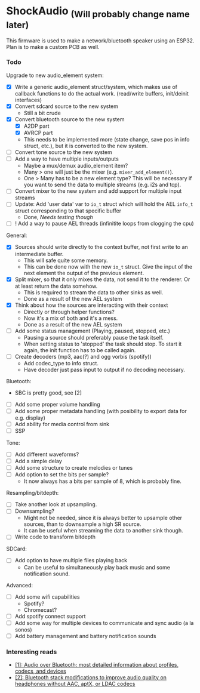 # ShockAudio <sub>(Will probably change name later)</sub>

This firmware is used to make a network/bluetooth speaker using an ESP32.
Plan is to make a custom PCB as well.



### Todo
Upgrade to new audio\_element system:
- [x] Write a generic audio\_element struct/system, which makes use of callback
  functions to do the actual work. (read/write buffers, init/deinit interfaces)
- [x] Convert sdcard source to the new system
    - Still a bit crude
- [x] Convert bluetooth source to the new system
    - [x] A2DP part
    - [x] AVRCP part
    - This needs to be implemented more (state change, save pos in info struct,
      etc.), but it is converted to the new system.
- [ ] Convert tone source to the new system
- [ ] Add a way to have multiple inputs/outputs
    - Maybe a mux/demux audio\_element item?
    - Many > one will just be the mixer (e.g. `mixer_add_element()`).
    - One > Many has to be a new element type? This will be necessary if you
      want to send the data to multiple streams (e.g. i2s and tcp).
- [ ] Convert mixer to the new system and add support for multiple input streams
- [ ] Update: Add 'user data' var to `io_t` struct which will hold the AEL
  `info_t` struct corresponding to that specific buffer
    - Done, _Needs testing though_
- [ ] ! Add a way to pause AEL threads (infinitite loops from clogging the cpu)

General:
- [x] Sources should write directly to the context buffer, not first write to
  an intermediate buffer.
    - This will safe quite some memory.
    - This can be done now with the new `io_t` struct. Give the input of the
      next element the output of the previous element.
- [x] Split mixer, so that it only mixes the data, not send it to the renderer.
  Or at least return the data somehow.
    - This is required to stream the data to other sinks as well.
    - Done as a result of the new AEL system
- [x] Think about how the sources are interacting with their context
    - Directly or through helper functions? 
    - Now it's a mix of both and it's a mess.
    - Done as a result of the new AEL system
- [ ] Add some status management (Playing, paused, stopped, etc.)
    - Pausing a source should preferably pause the task itself.
    - When setting status to 'stopped' the task should stop. To start it again,
      the init function has to be called again.
- [ ] Create decoders (mp3, aac(?) and ogg vorbis (spotify))
    - Add codec\_type to info struct.
    - Have decoder just pass input to output if no decoding necessary.

Bluetooth:
- SBC is pretty good, see [2]
- [ ] Add some proper volume handling
- [ ] Add some proper metadata handling (with posibility to export data for e.g. display)
- [ ] Add ability for media control from sink
- [ ] SSP

Tone:
- [ ] Add different waveforms?
- [ ] Add a simple delay
- [ ] Add some structure to create melodies or tunes
- [ ] Add option to set the bits per sample?
    - It now always has a bits per sample of 8, which is probably fine.

Resampling/bitdepth:
- [ ] Take another look at upsampling.
- [ ] Downsampling?
    - Might not be needed, since it is always better to upsample other sources,
      than to downsample a high SR source.
    - It can be useful when streaming the data to another sink though. 
- [ ] Write code to transform bitdepth

SDCard:
- [ ] Add option to have multiple files playing back
    - Can be useful to simultaneously play back music and some notification
      sound.

Advanced:
- [ ] Add some wifi capabilities
    - Spotify?
    - Chromecast?
- [ ] Add spotify connect support 
- [ ] Add some way for multiple devices to communicate and sync audio (a la sonos)
- [ ] Add battery management and battery notification sounds

### Interesting reads
- [[1]: Audio over Bluetooth: most detailed information about profiles, codecs, and devices](https://habr.com/en/post/456182/)
- [[2]: Bluetooth stack modifications to improve audio quality on headphones without AAC, aptX, or LDAC codecs](https://habr.com/en/post/456476/)
